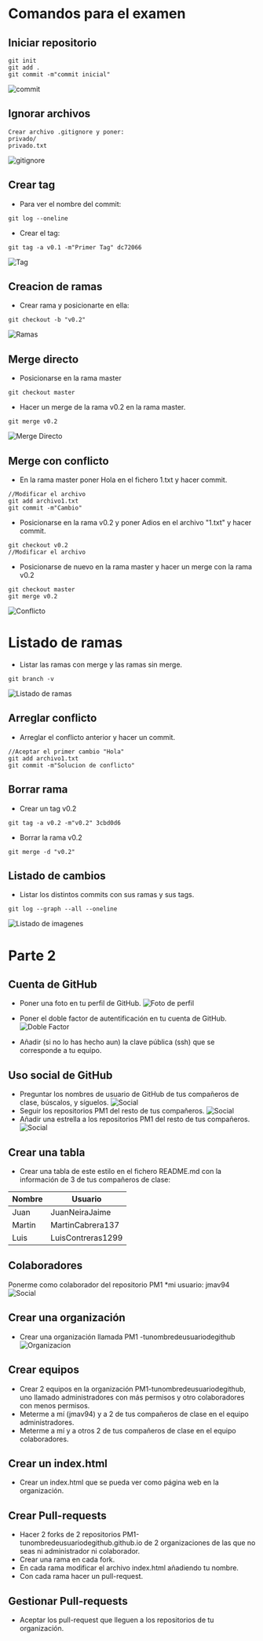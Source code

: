 # Comandos para el examen 

## Iniciar repositorio
```
git init
git add .
git commit -m"commit inicial"
```
![commit](imagenes/primercommit.png)


## Ignorar archivos
```
Crear archivo .gitignore y poner: 
privado/
privado.txt
```
![gitignore](imagenes/gitignore.png)

## Crear tag
* Para ver el nombre del commit:
```
git log --oneline
```
* Crear el tag:
```
git tag -a v0.1 -m"Primer Tag" dc72066
```
![Tag](imagenes/tag.png)


## Creacion de ramas
* Crear rama y posicionarte en ella:
```
git checkout -b "v0.2"
```
![Ramas](imagenes/creacion%20de%20ramas.png)


## Merge directo
* Posicionarse en la rama master
```
git checkout master
```
* Hacer un merge de la rama v0.2 en la rama master. 
```
git merge v0.2
```
![Merge Directo](imagenes/conflicto.png)

## Merge con conflicto 
* En la rama master poner Hola en el fichero 1.txt y hacer commit. 
```
//Modificar el archivo
git add archivo1.txt
git commit -m"Cambio"
```
* Posicionarse en la rama v0.2 y poner Adios en el archivo "1.txt" y hacer commit. 
```
git checkout v0.2
//Modificar el archivo
```
* Posicionarse de nuevo en la rama master y hacer un merge con la rama v0.2
``` 
git checkout master
git merge v0.2
```
![Conflicto](imagenes/conflicto.png)


# Listado de ramas 
* Listar las ramas con merge y las ramas sin merge.
```
git branch -v
```
![Listado de ramas](imagenes/listado%20de%20ramas.png)

## Arreglar conflicto 
* Arreglar el conflicto anterior y hacer un commit. 
```
//Aceptar el primer cambio "Hola"
git add archivo1.txt
git commit -m"Solucion de conflicto" 
```
## Borrar rama 
* Crear un tag v0.2 
```
git tag -a v0.2 -m"v0.2" 3cbd0d6
```
* Borrar la rama v0.2 
```
git merge -d "v0.2"
```

## Listado de cambios 
* Listar los distintos commits con sus ramas y sus tags.
```
git log --graph --all --oneline
```
![Listado de imagenes](imagenes/listado%20de%20cambios.png)

# Parte 2 

## Cuenta de GitHub 
* Poner una foto en tu perfil de GitHub. 
![Foto de perfil](imagenes/foto%20perfil.png)

* Poner el doble factor de autentificación en tu cuenta de GitHub. 
![Doble Factor](imagenes/dos%factores.png)
* Añadir (si no lo has hecho aun) la clave pública (ssh) que se corresponde a tu equipo. 
 
## Uso social de GitHub 
* Preguntar los nombres de usuario de GitHub de tus compañeros de clase, búscalos, y síguelos. 
![Social](imagenes/seguir.png)
* Seguir los repositorios PM1 del resto de tus compañeros.
![Social](imagenes/seguir%repositorio.png)
* Añadir una estrella a los repositorios PM1 del resto de tus compañeros. 
![Social](imagenes/estrella%en%repositorio.png)


## Crear una tabla 
* Crear una tabla de este estilo en el fichero README.md con la información de 3 de tus compañeros de clase: 

| Nombre | Usuario |
|--------|---------|
|Juan    |JuanNeiraJaime|
|Martin  |MartinCabrera137|
|Luis    |LuisContreras1299|

## Colaboradores 
Ponerme como colaborador del repositorio PM1 *mi usuario: jmav94 
![Social](imagenes/añadir%colaborador.png)


## Crear una organización 
* Crear una organización llamada PM1 -tunombredeusuariodegithub
![Organizacion](imagenes/organizacion.png)


## Crear equipos 
* Crear 2 equipos en la organización PM1-tunombredeusuariodegithub, uno llamado administradores con más permisos y otro colaboradores con menos permisos. 
* Meterme a mí (jmav94) y a 2 de tus compañeros de clase en el equipo administradores. 
* Meterme a mí y a otros 2 de tus compañeros de clase en el equipo colaboradores. 

## Crear un index.html 
* Crear un index.html que se pueda ver como página web en la organización. 

## Crear Pull-requests 
* Hacer 2 forks de 2 repositorios PM1-tunombredeusuariodegithub.github.io de 2 organizaciones de las que no seas ni administrador ni colaborador. 
* Crear una rama en cada fork. 
* En cada rama modificar el archivo index.html añadiendo tu nombre. 
* Con cada rama hacer un pull-request. 
 

## Gestionar Pull-requests 
* Aceptar los pull-request que lleguen a los repositorios de tu organización. 
